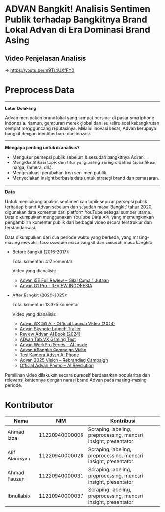 # **ADVAN Bangkit! Analisis Sentimen Publik terhadap Bangkitnya Brand Lokal Advan di Era Dominasi Brand Asing**


## Video Penjelasan Analisis

-> https://youtu.be/m9Ts4UXfFY0


# **Preprocess Data**

---

**Latar Belakang**

Advan merupakan brand lokal yang sempat bersinar di pasar smartphone Indonesia. Namun, gempuran merek global dan isu keliru soal kebangkrutan sempat mengguncang reputasinya. Melalui inovasi besar, Advan berupaya bangkit dengan identitas baru dan inovasi.

---

**Mengapa penting untuk di analisis?**

- Mengukur persepsi publik sebelum & sesudah bangkitnya Advan.
- Mengidentifikasi topik dan fitur yang paling sering dibahas (spesifikasi, harga, kamera, dll.).
- Mengevaluasi perubahan tren sentimen publik.
- Menyediakan insight berbasis data untuk strategi brand dan pemasaran.

---

**Data**

  Untuk mendukung analisis sentimen dan topik seputar persepsi publik terhadap brand Advan sebelum dan sesudah masa ‘Bangkit’ tahun 2020, digunakan data komentar dari platform YouTube sebagai sumber utama. Data dikumpulkan menggunakan YouTube Data API, yang memungkinkan pengambilan komentar publik dari berbagai video secara terstruktur dan terstandarisasi.



  Data dikumpulkan dari dua periode waktu yang berbeda, yang masing-masing mewakili fase sebelum masa bangkit dan sesudah masa bangkit:
  *   Before Bangkit (2016–2017):
      
      Total komentar: 417 komentar
      
      Video yang dianalisis:
        *   [Advan i5E Full Review – Gila! Cuma 1 Jutaan](https://www.youtube.com/watch?v=zp9s8ZvyqPQ)
        *   [Advan G1 Pro - REVIEW INDONESIA](https://www.youtube.com/watch?v=sLMD8lIzayo)

  *   After Bangkit (2020-2025):
           
        Total komentar: 13.395 komentar
        
        Video yang dianalisis:
        *   [Advan GX 5G AI - Official Launch Video (2024)](https://www.youtube.com/watch?v=B8z0SHWkgMU)
        *   [Advan Skynote Launch Trailer](https://www.youtube.com/watch?v=Z27dlq3H3hM)
        *   [Review Advan AI Book (2024)](https://www.youtube.com/watch?v=QY0rhBg5jzk)
        *   [ADvan Tab VX Gaming Test](https://www.youtube.com/watch?v=j_kSv6J0D4k)
        *   [Advan WorkPro Series – AI Inside](https://www.youtube.com/watch?v=npDzS9mZlXI)
        *   [Advan #Bangkit Campaign Video](https://www.youtube.com/watch?v=BxdZm7PUIaw)
        *   [Test Kamera Advan AI Phone](https://www.youtube.com/watch?v=bTljfq7VTQs)
        *   [Advan 2025 Vision – Rebranding Campaign](https://www.youtube.com/watch?v=ofWSHfTYtVk)
        *   [Official Advan Promo – AI Revolution](https://www.youtube.com/watch?v=5E4qGaWX0LU)


  Pemilihan video dilakukan secara purposif berdasarkan popularitas dan relevansi kontennya dengan narasi brand Advan pada masing-masing periode.

# Kontributor
| Nama | NIM | Kontribusi |
| -------- | -------- |  -------- |
| Ahmad Izza   | 11220940000006   |  Scraping, labeling, preprocessing, mencari insight, presentator  |
| Alif Alamsyah | 11220940000028   |  Scraping, labeling, preprocessing, mencari insight, presentator   |
| Ahmad Fauzan | 11220940000031  |  Scraping, labeling, preprocessing, mencari insight, presentator  |
| Ibnullabib | 11210940000037   | Scraping, labeling, preprocessing, mencari insight, presentator  |
